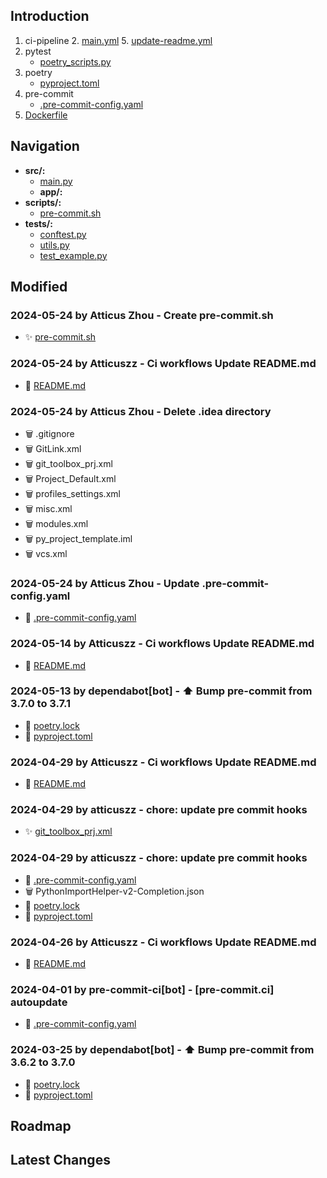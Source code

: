 
## Introduction
1. ci-pipeline
   2. [main.yml](.github%2Fworkflows%2Fmain.yml)
   5. [update-readme.yml](.github%2Fworkflows%2Fupdate-readme.yml)
2. pytest
   -  [poetry_scripts.py](poetry_scripts.py)
3. poetry
    - [pyproject.toml](pyproject.toml)
4. pre-commit
   - [.pre-commit-config.yaml](.pre-commit-config.yaml)
5. [Dockerfile](Dockerfile)



## Navigation
- **src/:**
  - [main.py](src/main.py)
  - **app/:**
- **scripts/:**
  - [pre-commit.sh](scripts/pre-commit.sh)
- **tests/:**
  - [conftest.py](tests/conftest.py)
  - [utils.py](tests/utils.py)
  - [test_example.py](tests/test_example.py)
## Modified
### 2024-05-24 by Atticus Zhou - Create pre-commit.sh
- ✨ [pre-commit.sh](scripts/pre-commit.sh)
### 2024-05-24 by Atticuszz - Ci workflows Update README.md
- 🔨 [README.md](README.md)
### 2024-05-24 by Atticus Zhou - Delete .idea directory
- 🗑️ .gitignore
- 🗑️ GitLink.xml
- 🗑️ git_toolbox_prj.xml
- 🗑️ Project_Default.xml
- 🗑️ profiles_settings.xml
- 🗑️ misc.xml
- 🗑️ modules.xml
- 🗑️ py_project_template.iml
- 🗑️ vcs.xml
### 2024-05-24 by Atticus Zhou - Update .pre-commit-config.yaml
- 🔨 [.pre-commit-config.yaml](.pre-commit-config.yaml)
### 2024-05-14 by Atticuszz - Ci workflows Update README.md
- 🔨 [README.md](README.md)
### 2024-05-13 by dependabot[bot] - ⬆ Bump pre-commit from 3.7.0 to 3.7.1
- 🔨 [poetry.lock](poetry.lock)
- 🔨 [pyproject.toml](pyproject.toml)
### 2024-04-29 by Atticuszz - Ci workflows Update README.md
- 🔨 [README.md](README.md)
### 2024-04-29 by atticuszz - chore: update pre commit hooks
- ✨ [git_toolbox_prj.xml](.idea/git_toolbox_prj.xml)
### 2024-04-29 by atticuszz - chore: update pre commit hooks
- 🔨 [.pre-commit-config.yaml](.pre-commit-config.yaml)
- 🗑️ PythonImportHelper-v2-Completion.json
- 🔨 [poetry.lock](poetry.lock)
- 🔨 [pyproject.toml](pyproject.toml)
### 2024-04-26 by Atticuszz - Ci workflows Update README.md
- 🔨 [README.md](README.md)
### 2024-04-01 by pre-commit-ci[bot] - [pre-commit.ci] autoupdate
- 🔨 [.pre-commit-config.yaml](.pre-commit-config.yaml)
### 2024-03-25 by dependabot[bot] - ⬆ Bump pre-commit from 3.6.2 to 3.7.0
- 🔨 [poetry.lock](poetry.lock)
- 🔨 [pyproject.toml](pyproject.toml)
## Roadmap









## Latest Changes
